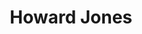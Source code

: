 ---
title: "Howard Jones"
summary: "John Howard Jones is a British musician, singer and songwriter. He had ten top 40 hit singles in the UK between 1983 and 1986; six of those 10 singles reached the top ten, including \"What Is Love?\", \"New Song\", and \"Things Can Only Get Better\". His 1984 album Human's Lib reached number one on the UK Albums Chart. Around the world, Jones had 15 top 40 hit singles between 1983 and 1992. The 1986 hit single \"No One Is to Blame\" reached No. 4 on the US charts. Four others placed in the US top 20.
Jones is associated with the 1980s Second British Invasion of the US. He has been described by AllMusic editor Stephen Thomas Erlewine as \"one of the defining figures of mid-'80s synth-pop.\" He performed at the historic Live Aid concert in 1985."
image: "howard-jones.jpg"
apple_music_artist_url: "https://music.apple.com/gb/artist/howard-jones/552740"
wikipedia_url: "https://en.wikipedia.org/wiki/Howard_Jones_(British_musician)"
---
